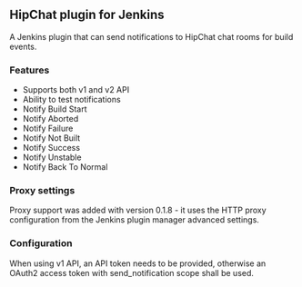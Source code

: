 ## HipChat plugin for Jenkins

A Jenkins plugin that can send notifications to HipChat chat rooms for build events.

### Features

* Supports both v1 and v2 API
* Ability to test notifications
* Notify Build Start
* Notify Aborted
* Notify Failure
* Notify Not Built
* Notify Success
* Notify Unstable
* Notify Back To Normal

### Proxy settings

Proxy support was added with version 0.1.8 - it uses the HTTP proxy configuration from the Jenkins plugin manager advanced settings.

### Configuration

When using v1 API, an API token needs to be provided, otherwise an OAuth2 access token with send_notification scope shall be used.
